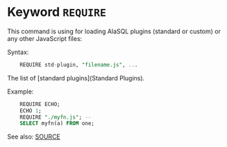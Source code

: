 # Keyword `REQUIRE`

This command is using for loading AlaSQL plugins (standard or custom) or any other JavaScript files:

Syntax:
```sql
    REQUIRE std-plugin, "filename.js", ...
```

The list of [standard plugins](Standard Plugins).

Example:
```sql
    REQUIRE ECHO;
    ECHO 1;
    REQUIRE "./myfn.js"; -- 
    SELECT myfn(a) FROM one;
```

See also: [SOURCE](Source)
